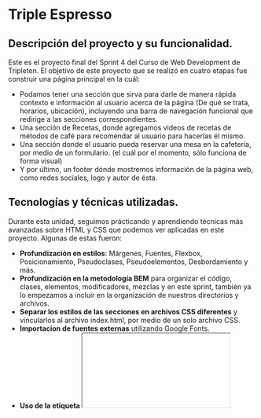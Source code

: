 # Triple Espresso

## Descripción del proyecto y su funcionalidad.

Este es el proyecto final del Sprint 4 del Curso de Web Development de Tripleten. El objetivo de este proyecto que se realizó en cuatro etapas fue construir una página principal en la cuál:

- Podamos tener una sección que sirva para darle de manera rápida contexto e información al usuario acerca de la página (De qué se trata, horarios, ubicación), incluyendo una barra de navegación funcional que redirige a las secciones correspondientes.
- Una sección de Recetas, donde agregamos videos de recetas de métodos de café para recomendar al usuario para hacerlas él mismo.
- Una sección donde el usuario pueda reservar una mesa en la cafetería, por medio de un formulario. (el cuál por el momento, sólo funciona de forma visual)
- Y por último, un footer dónde mostremos información de la página web, como redes sociales, logo y autor de ésta.

## Tecnologías y técnicas utilizadas.

Durante esta unidad, seguimos prácticando y aprendiendo técnicas más avanzadas sobre HTML y CSS que podemos ver aplicadas en este proyecto. Algunas de estas fueron:

- **Profundización en estilos**: Márgenes, Fuentes, Flexbox, Posicionamiento, Pseudoclases, Pseudoelementos, Desbordamiento y más.
- **Profundización en la metodología BEM** para organizar el código, clases, elementos, modificadores, mezclas y en este sprint, también ya lo empezamos a incluir en la organización de nuestros directorios y archivos.
- **Separar los estilos de las secciones en archivos CSS diferentes** y vincularlos al archivo index.html, por medio de un solo archivo CSS.
- **Importacion de fuentes externas** utilizando Google Fonts.
- **Uso de la etiqueta <iframe>**: Para importar contenido de Youtube a una de las secciones de la página.
- **Creación de Formularios**: Así como las diferentes entradas de información que existen, botones, placeholders, etiquetas y algunas formas de darles diferentes estilos.

## Estructura y funcionalidad del proyecto.

En esta parte, detallaré cada una de las secciones del sitio, así como lo que apliqué y aprendí en cada una de ellas. A continuación más detalle de cada una.

### Sección Header

![Header](https://github.com/heyzyanlml/web_project_coffeeshop/assets/166194594/df451779-d291-4439-a77a-70bb3191304f)

1.  **Logo de la Empresa:** siendo uno de los elementos dentro del menú de navegación, debía mostrarse en la esquina superior izquierda, por lo que se utilizó `flex` para separar este elemento de los enlaces de navegación, y se agregó `position: relative`para poder posicionarlo en las coordenadas que nos marcaba el brief.

2.  **Menú de Navegación:** Cada elemento del menú está vinculado a su sección correspondiente por medio de la etiqueta `<a>` y su propiedad `href=#` y el id correspondiente. También se agregó un efecto con `:hover` para cambiar de color el enlace cuando el cursor estuviera pasara por encima de él.

3.  **Posicionamiento de títulos y descripciones e imágenes:** En esta parte, nos pusieron una dificultad que era que el título que debía estar en una sola etiqueta debia de tener diferente tipografía, lo cuál logramos con la etiqueta `<span>`. Así como también, seguir prácticando `flex-box` y `position.

4.  **Pie de página de Header:** Por medio de `flex-box` y modificadores de clases se logró alinear el contenido como lo pedía el brief, de tener horarios y ubicación dentro de la misma etiqueta y con alineación diferente.

### Sección Recipes

![Recipes](https://github.com/heyzyanlml/web_project_coffeeshop/assets/166194594/5026c930-b386-42ee-80e4-e1e3ff0a356c)

1. **Profundización en estilos de la página**, como agregar imágenes de background y diferentes estilos en torno a ello.

2. **Aprender a usar iframe:** Aprendimosy aplicarmos el agregar contenido embebido en un sitio, así cómo, el cómo darle estilos a esta etiqueta. Esta parte fue especialmente díficil para mí, ya que a la hora de hacer el `iframe` responsivo, mi contenido embebido se cortaba.

### Sección Reservation

![Reservation](https://github.com/heyzyanlml/web_project_coffeeshop/assets/166194594/9396c8c0-c91e-4caf-bd83-946304a132e1)

1. **Aprender a crear formularios:** Aprendimos de la etiqueta `<form>`, y los campos de entradas de información, lo cuál aplicamos en esta parte. Declaramos estos campos como requeridos, y aplicamos estilos y labels a cada uno de ellos.

2. **Creación y Estilos de un Botón**: Aprendimos los diferentes tipos de botones y usamos ese conocimiento para crear un botón de submit para nuestro formulario, así como también aplicarle un efecto `:hover` para cuando le pasaran el cursor por encima su opacidad cambie.

3. **Elaboración de casilla de verificación.** Se utilizó un `<input>` de tipo `type: checkbox`, además de aprender como encapsular el `<input>` dentro `<label>` nos puede ayudar a centrar la casilla de verificación con el texto de ésta.

4. **Darle estilos a los placeholders:** Aprendí a cómo darle estilos a los placeholders para que quedaran como en el brief, el cómo algunos navegadores no detectan los estilos de placeholders por si solos y necesitamos agregar ciertos prefijos para lograr que se apliquen en todos ellos.

### Sección Footer

![Footer](https://github.com/heyzyanlml/web_project_coffeeshop/assets/166194594/577298bf-9194-42cd-9001-5536cddb3f13)

1. **Posicionamiento del Logo:** Ocurre algo parecido que en el logo de la sección `header`, que debe estar en el mismo bloque que el contenido de las redes sociales, teniendo en cuenta el uso de `z-index` para estar por delante de la figura del círculo azul.

2. **Creación y Posicionamiento de una figura:** Es la primera vez que creé una figura a partir de un `<div>`, esto por medio de `border-radius: 50%;`. Además de posicionarlo cómo se pedía el cuál era importante, ya que afectaba a los demás elementos. También, cuidando que el desbordamiento de la figura se escondiera y ésta quedara detrás de el logo.

3. **Creación de la lista de redes sociales:** Seguí prácticando el uso de listas no ordenadas (`<ul>`) y elementos `<li>`. Así como el uso de `Flexbox` para lograr el acomodo que se pedía. En los links de las redes sociales también agregamos un efecto `:hover` al pasar el cursor por encima.

4. **Creación de un elemento copyright:** Para agregar el nombre del autor.


### Autor

✨Hecho por Zyan Chávez.✨
